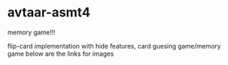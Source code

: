 # avtaar-asmt4
memory game!!!

flip-card implementation with hide features, card guesing game/memory game
below are the links for images


